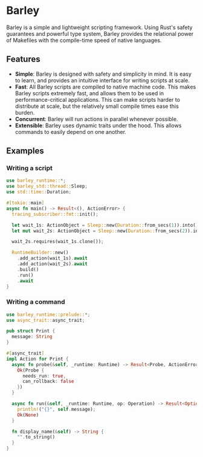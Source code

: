# Barley

Barley is a simple and lightweight scripting framework. Using Rust's safety guarantees and powerful type system, Barley provides the relational power of Makefiles with the compile-time speed of native languages.

## Features

- **Simple**: Barley is designed with safety and simplicity in mind. It is easy to learn, and provides an intuitive interface for writing scripts at scale.
- **Fast**: All Barley scripts are compiled to native machine code. This makes Barley scripts extremely fast, and allows them to be used in performance-critical applications. This can make scripts harder to distribute at scale, but the relatively small compile times ease this burden.
- **Concurrent**: Barley will run actions in parallel whenever possible.
- **Extensible**: Barley uses dynamic traits under the hood. This allows commands to easily depend on one another.

## Examples

### Writing a script

```rust
use barley_runtime::*;
use barley_std::thread::Sleep;
use std::time::Duration;

#[tokio::main]
async fn main() -> Result<(), ActionError> {
  tracing_subscriber::fmt::init();

  let wait_1s: ActionObject = Sleep::new(Duration::from_secs(1)).into();
  let mut wait_2s: ActionObject = Sleep::new(Duration::from_secs(2)).into();

  wait_2s.requires(wait_1s.clone());

  RuntimeBuilder::new()
    .add_action(wait_1s).await
    .add_action(wait_2s).await
    .build()
    .run()
    .await
}
```

### Writing a command

```rust
use barley_runtime::prelude::*;
use async_trait::async_trait;

pub struct Print {
  message: String
}

#[async_trait]
impl Action for Print {
  async fn probe(&self, _runtime: Runtime) -> Result<Probe, ActionError> {
    Ok(Probe {
      needs_run: true,
      can_rollback: false
    })
  }

  async fn run(&self, _runtime: Runtime, op: Operation) -> Result<Option<ActionOutput>, ActionError> {
    println!("{}", self.message);
    Ok(None)
  }

  fn display_name(&self) -> String {
    "".to_string()
  }
}
```